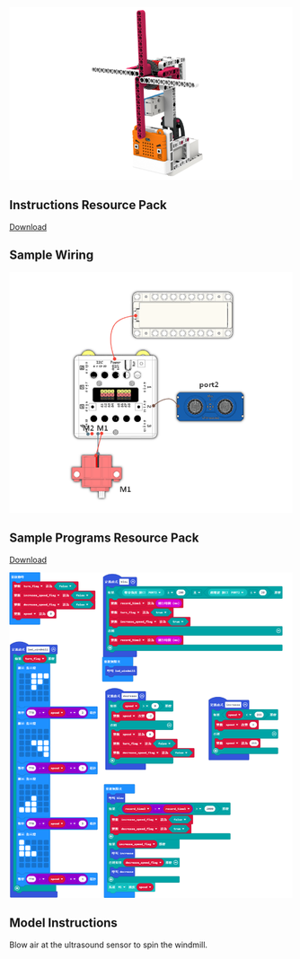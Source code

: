 ![](./instruction1/10_windmill.png)

## Instructions Resource Pack

[Download](https://bit.ly/Powerbrick10in1BuildingGuide)

## Sample Wiring

![](./instruction1/10_windmillcon.png)

## Sample Programs Resource Pack

[Download](https://bit.ly/Powerbrick10in1ModelsHex)

![](./instruction1/10_windmillcode.png)

## Model Instructions

Blow air at the ultrasound sensor to spin the windmill.

